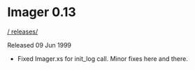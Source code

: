 # Imager 0.13

[ / ](..) [releases/](./)

Released 09 Jun 1999

- Fixed Imager.xs for init_log call.  Minor fixes here  and there.